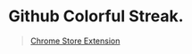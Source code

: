 # Github Colorful Streak.

> [Chrome Store Extension](https://chrome.google.com/webstore/detail/github-colorful-streak/medomflmnjgkhnkoidiacgngmbeambme)